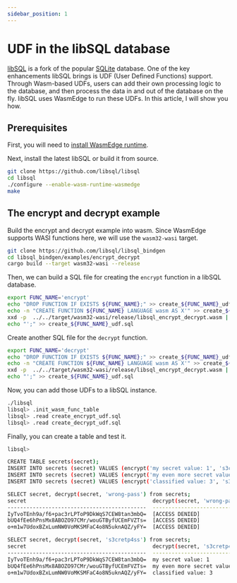 ```yaml
---
sidebar_position: 1
---
```


# UDF in the libSQL database

[libSQL](https://github.com/libsql/libsql) is a fork of the popular [SQLite](https://www.sqlite.org/) database. One of the key enhancements libSQL brings is UDF (User Defined Functions) support. Through Wasm-based UDFs, users can add their own processing logic to the database, and then process the data in and out of the database on the fly. libSQL uses WasmEdge to run these UDFs. In this article, I will show you how.

## Prerequisites

First, you will need to [install WasmEdge runtime](../../start/install.md#install).

Next, install the latest libSQL or build it from source.

```bash
git clone https://github.com/libsql/libsql
cd libsql
./configure --enable-wasm-runtime-wasmedge
make
```

## The encrypt and decrypt example

Build the encrypt and decrypt example into wasm. Since WasmEdge supports WASI functions here, we will use the `wasm32-wasi` target.

```bash
git clone https://github.com/libsql/libsql_bindgen
cd libsql_bindgen/examples/encrypt_decrypt
cargo build --target wasm32-wasi --release
```

Then, we can build a SQL file for creating the `encrypt` function in a libSQL database.

```bash
export FUNC_NAME='encrypt'
echo "DROP FUNCTION IF EXISTS ${FUNC_NAME};" >> create_${FUNC_NAME}_udf.sql
echo -n "CREATE FUNCTION ${FUNC_NAME} LANGUAGE wasm AS X'" >> create_${FUNC_NAME}_udf.sql
xxd -p  ../../target/wasm32-wasi/release/libsql_encrypt_decrypt.wasm | tr -d "\n" >> create_${FUNC_NAME}_udf.sql
echo "';" >> create_${FUNC_NAME}_udf.sql
```

Create another SQL file for the `decrypt` function.

```bash
export FUNC_NAME='decrypt'
echo "DROP FUNCTION IF EXISTS ${FUNC_NAME};" >> create_${FUNC_NAME}_udf.sql
echo -n "CREATE FUNCTION ${FUNC_NAME} LANGUAGE wasm AS X'" >> create_${FUNC_NAME}_udf.sql
xxd -p  ../../target/wasm32-wasi/release/libsql_encrypt_decrypt.wasm | tr -d "\n" >> create_${FUNC_NAME}_udf.sql
echo "';" >> create_${FUNC_NAME}_udf.sql
```

Now, you can add those UDFs to a libSQL instance.

```bash
./libsql
libsql> .init_wasm_func_table
libsql> .read create_encrypt_udf.sql
libsql> .read create_decrypt_udf.sql
```

Finally, you can create a table and test it.

```bash
libsql>

CREATE TABLE secrets(secret);
INSERT INTO secrets (secret) VALUES (encrypt('my secret value: 1', 's3cretp4ss'));
INSERT INTO secrets (secret) VALUES (encrypt('my even more secret value: 2', 's3cretp4ss'));
INSERT INTO secrets (secret) VALUES (encrypt('classified value: 3', 's3cretp4ss'));

SELECT secret, decrypt(secret, 'wrong-pass') from secrets;
secret                                        decrypt(secret, 'wrong-pass')
--------------------------------------------  -----------------------------
IyTvoTEnh9a/f6+pac3rLPToP9DkWqS7CEW8tan3mbQ=  [ACCESS DENIED]
bUQ4fEe6hPnsMx8ABOZO97CMr/wouGTByfUCEmFVZTs=  [ACCESS DENIED]
o+m1w7UdoxBZxLumNW0VoMKSMFaC4o8N5uknAQZ/yFY=  [ACCESS DENIED]

SELECT secret, decrypt(secret, 's3cretp4ss') from secrets;
secret                                        decrypt(secret, 's3cretp4ss')
--------------------------------------------  -----------------------------
IyTvoTEnh9a/f6+pac3rLPToP9DkWqS7CEW8tan3mbQ=  my secret value: 1
bUQ4fEe6hPnsMx8ABOZO97CMr/wouGTByfUCEmFVZTs=  my even more secret value: 2
o+m1w7UdoxBZxLumNW0VoMKSMFaC4o8N5uknAQZ/yFY=  classified value: 3
```
